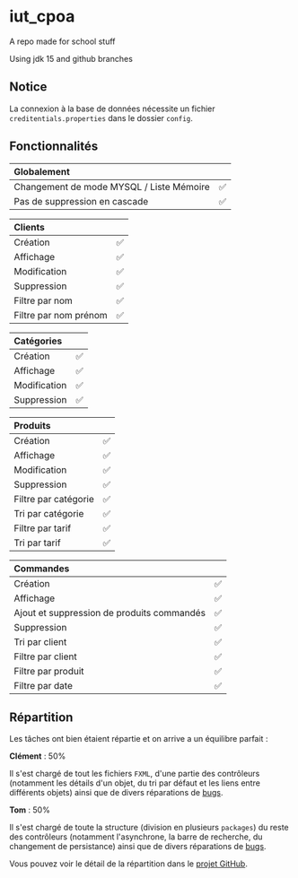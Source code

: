 # iut_cpoa

A repo made for school stuff

Using jdk 15 and github branches

## Notice

La connexion à la base de données nécessite un fichier `creditentials.properties` dans le dossier `config`.

## Fonctionnalités

<!-- ❌✅ -->
| Globalement                              |     |
| :--------------------------------------- | --- |
| Changement de mode MYSQL / Liste Mémoire | ✅   |
| Pas de suppression en cascade            | ✅   |

| Clients               |     |
| :-------------------- | --- |
| Création              | ✅   |
| Affichage             | ✅   |
| Modification          | ✅   |
| Suppression           | ✅   |
| Filtre par nom        | ✅   |
| Filtre par nom prénom | ✅   |

| Catégories   |     |
| :----------- | --- |
| Création     | ✅   |
| Affichage    | ✅   |
| Modification | ✅   |
| Suppression  | ✅   |

| Produits             |     |
| :------------------- | --- |
| Création             | ✅   |
| Affichage            | ✅   |
| Modification         | ✅   |
| Suppression          | ✅   |
| Filtre par catégorie | ✅   |
| Tri par catégorie    | ✅   |
| Filtre par tarif     | ✅   |
| Tri par tarif        | ✅   |

| Commandes                                  |     |
| :----------------------------------------- | --- |
| Création                                   | ✅   |
| Affichage                                  | ✅   |
| Ajout et suppression de produits commandés | ✅   |
| Suppression                                | ✅   |
| Tri par client                             | ✅   |
| Filtre par client                          | ✅   |
| Filtre par produit                         | ✅   |
| Filtre par date                            | ✅   |

## Répartition

Les tâches ont bien étaient répartie et on arrive a un équilibre parfait :

**Clément** : 50%

Il s'est chargé de tout les fichiers `FXML`, d'une partie des contrôleurs (notamment les détails d'un objet, du tri par défaut et les liens entre différents objets) ainsi que de divers réparations de [bugs](https://github.com/AvaN0x/ricatte_sublet_cpoa/issues?q=is%3Aissue).

**Tom** : 50%

Il s'est chargé de toute la structure (division en plusieurs `packages`) du reste des contrôleurs (notamment l'asynchrone, la barre de recherche, du changement de persistance) ainsi que de divers réparations de [bugs](https://github.com/AvaN0x/ricatte_sublet_cpoa/issues?q=is%3Aissue).

Vous pouvez voir le détail de la répartition dans le [projet GitHub](https://github.com/AvaN0x/ricatte_sublet_cpoa/projects/4).
